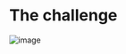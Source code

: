 # The challenge

![image](.%2F..%2F..%2F..%2FChallenge%20Image%2FMISC%2FOut%20in%20plain%20sight%2FScreenshot%202024-04-23%20195833.png)
